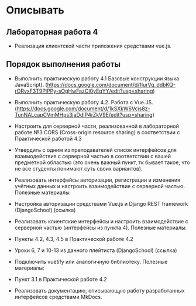 # Описывать

## Лабораторная работа 4
-  Реализация клиентской части приложения средствами vue.js.



## Порядок выполнения работы

-   Выполнить практическую работу 4.1 Базовые конструкции языка JavaScript). (https://docs.google.com/document/d/1lurVq_ddbKQ-rORvxF3T9PlPPy-sOgHwFazCI0yEqYY/edit?usp=sharing)

-   Выполнить практическую работу 4.2. Работа с Vue.JS. (https://docs.google.com/document/d/1kSXkW6Vcis8z-TunNALcapCVmMHps3jaDdIP4rZkV9E/edit?usp=sharing)

-   Настроить для серверной части, реализованной в лабораторной работе №3 CORS (Cross-origin resource sharing) в соответствии с Практической работой 4.3

-   Утвердить с одним из преподавателей список интерфейсов для взаимодействия с серверной частью в соответствии с вашей предметной областью (это очень важный пункт, тк бывает такое, что не все студенты понимают суть своих вариантов).

-   Реализовать интерфейсы авторизации, регистрации и изменения учётных данных и настроить взаимодействие с серверной частью. Полезные материалы:

-   Настройка авторизации средствами Vue.js и Django REST framework (DjangoSchool) (ссылка)

-   Реализовать клиентские интерфейсы и настроить взаимодействие с серверной частью (интерфейсы из пункта 4). Полезные материалы:

-   Пункты 4.2, 4.3, 4.5 в Практической работе 4.2

-   Уроки 6, 7 и 10-13 из данного плейтиста (DjangoSchool) (ссылка)

-   Подключить vuetify или аналогичную библиотеку. Полезные материалы:

-   Пункт 3.1 в Практической работе 4.2

-   Реализовать документацию, описывающую работу разработанных интерфейсов средствами MkDocs.
